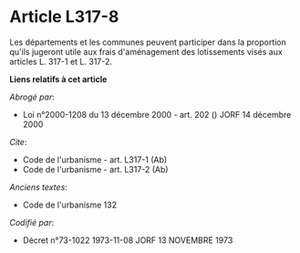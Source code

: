 # Article L317-8

Les départements et les communes peuvent participer dans la proportion qu'ils jugeront utile aux frais d'aménagement des
lotissements visés aux articles L. 317-1 et L. 317-2.

**Liens relatifs à cet article**

_Abrogé par_:

  - Loi n°2000-1208 du 13 décembre 2000 - art. 202 () JORF 14 décembre 2000

_Cite_:

  - Code de l'urbanisme - art. L317-1 (Ab)
  - Code de l'urbanisme - art. L317-2 (Ab)

_Anciens textes_:

  - Code de l'urbanisme 132

_Codifié par_:

  - Décret n°73-1022 1973-11-08 JORF 13 NOVEMBRE 1973
